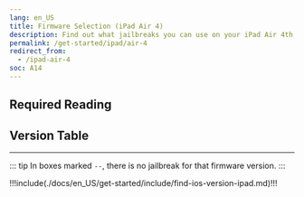 ```yaml
---
lang: en_US
title: Firmware Selection (iPad Air 4)
description: Find out what jailbreaks you can use on your iPad Air 4th Generation
permalink: /get-started/ipad/air-4
redirect_from:
  - /ipad-air-4
soc: A14
---
```


## Required Reading

<readingTable deviceOS="iPadOS" minVer="14.0" maxVer="14.3"/>

## Version Table

<versionTable soc="A14" minVer="14"/>

---

::: tip
In boxes marked `--`, there is no jailbreak for that firmware version.
:::

!!!include(./docs/en_US/get-started/include/find-ios-version-ipad.md)!!!
